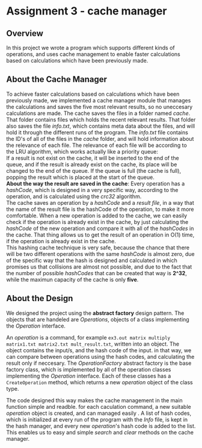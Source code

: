 # Assignment 3 - cache manager
## Overview
In this project we wrote a program which supports different kinds of operations, and uses cache management to enable faster calculations based on calculations which have been previously made.

## About the Cache Manager
To achieve faster calculations based on calculations which have been previously made, we implemented a cache manager module that manages the calculations and saves the five most relevant results, so no uneccesary calculations are made.
The cache saves the files in a folder named *cache*. That folder contains files which holds the recent relevant results.
That folder also saves the file *info.txt*, which contains meta data about the files, and will hold it through the different runs of the program. The *info.txt* file contains the ID's of all of the files in the *cache* folder, and will hold information about the relevance of each file. The relevance of each file will be according to the LRU algorithm, which works actually like a priority queue:  
If a result is not exist on the cache, it will be inserted to the end of the queue, and if the result is already exist on the cache, its place will be changed to the end of the queue. If the queue is full (the cache is full), popping the result which is placed at the start of the queue.  
**About the way the result are saved in the cache**: Every operation has a *hashCode*, which is designed in a very specific way, according to the operation, and is calculated using the *crc32* algorithm.  
The cache saves an operation by a *hashCode* and a *result file*, in a way that the name of the result file is the hashCode of the operation, to make it more comfortable. When a new operation is added to the cache, we can easily check if the operation is already exist in the cache, by just calculating the *hashCode* of the new operation and compare it with all of the *hashCodes* in the cache. That thing allows us to get the result of an operation in O(1) time, if the operation is already exist in the cache.  
This hashing cache technique is very safe, because the chance that there will be two different operations with the same *hashCode* is almost zero, due of the specific way that the hash is designed and calculated in which promises us that collisions are almost not possible, and due to the fact that the number of possible *hashCodes* that can be created that way is **2^32**, while the maximun capacity of the cache is only **five**.

## About the Design
We designed the project using the **abstract factory** design pattern. The objects that are handeled are *Operations*, objects of a class implementing the 
*Operation* interface.

An *operation* is a command, for example ```ex3.out matrix multiply matrix1.txt matrix2.txt mult_result.txt```, written into an object. The object contains
the input/s, and the hash code of the input. in that way, we can compare between operations using the hash codes, and calculating the result only if neccesary.
The *OperationFactory* abstract factory is the base factory class, which is implemented by all of the operation classes implementing the 
*Operation* interface. Each of these classes has a ```CreateOperation``` method, which returns a new *operation* object of the class type.

The code designed this way makes the cache management in the main function simple and readble.
for each caculation command, a new suitable *operation* object is created, and can managed easily .
A list of hash codes, which is initialized at every run of the program with the *Info* file, 
is kept in the hash manager, and every new *operation*'s hash code is added to the list. 
This enables us to easy and simple *search* and *clear* methods on the cache manager.


